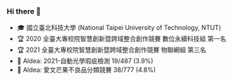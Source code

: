 ### Hi there 👋

<!--
**AllenSu1/AllenSu1** is a ✨ _special_ ✨ repository because its `README.md` (this file) appears on your GitHub profile.

Here are some ideas to get you started:

- 🔭 I’m currently working on ...
- 🌱 I’m currently learning ...
- 👯 I’m looking to collaborate on ...
- 🤔 I’m looking for help with ...
- 💬 Ask me about ...
- 📫 How to reach me: ...
- 😄 Pronouns: ...
- ⚡ Fun fact: ...
-->
<!-- <img height="160" align="center" src="https://github-profile-trophy.vercel.app/?username=AllenSu1&column=7&margin-w=5" /> -->

- 🎓 國立臺北科技大學 (National Taipei University of Technology, NTUT)
- 🏆 2020 全臺大專校院智慧創新暨跨域整合創作競賽 數位永續科技組 第一名
- 🏆 2021 全臺大專校院智慧創新暨跨域整合創作競賽 物聯網組 第三名
- 🏅 AIdea: 2021-自動光學瑕疵檢測 19/487 (3.9%)
- 🏅 AIdea: 愛文芒果不良品分類競賽 38/777 (4.8%)


<!-- <img height="160" align="lift" src="https://github-readme-stats.vercel.app/api?username=AllenSu1&show_icons=True&count_private=True" /> -->
